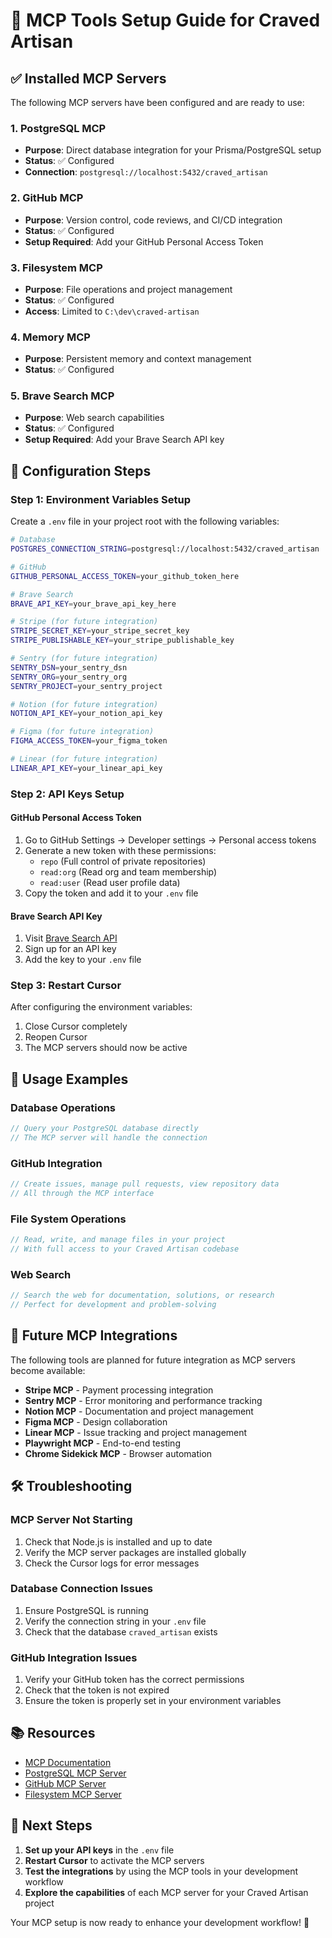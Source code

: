 # 🚀 MCP Tools Setup Guide for Craved Artisan

## ✅ Installed MCP Servers

The following MCP servers have been configured and are ready to use:

### 1. **PostgreSQL MCP** 
- **Purpose**: Direct database integration for your Prisma/PostgreSQL setup
- **Status**: ✅ Configured
- **Connection**: `postgresql://localhost:5432/craved_artisan`

### 2. **GitHub MCP**
- **Purpose**: Version control, code reviews, and CI/CD integration
- **Status**: ✅ Configured
- **Setup Required**: Add your GitHub Personal Access Token

### 3. **Filesystem MCP**
- **Purpose**: File operations and project management
- **Status**: ✅ Configured
- **Access**: Limited to `C:\dev\craved-artisan`

### 4. **Memory MCP**
- **Purpose**: Persistent memory and context management
- **Status**: ✅ Configured

### 5. **Brave Search MCP**
- **Purpose**: Web search capabilities
- **Status**: ✅ Configured
- **Setup Required**: Add your Brave Search API key

## 🔧 Configuration Steps

### Step 1: Environment Variables Setup

Create a `.env` file in your project root with the following variables:

```bash
# Database
POSTGRES_CONNECTION_STRING=postgresql://localhost:5432/craved_artisan

# GitHub
GITHUB_PERSONAL_ACCESS_TOKEN=your_github_token_here

# Brave Search
BRAVE_API_KEY=your_brave_api_key_here

# Stripe (for future integration)
STRIPE_SECRET_KEY=your_stripe_secret_key
STRIPE_PUBLISHABLE_KEY=your_stripe_publishable_key

# Sentry (for future integration)
SENTRY_DSN=your_sentry_dsn
SENTRY_ORG=your_sentry_org
SENTRY_PROJECT=your_sentry_project

# Notion (for future integration)
NOTION_API_KEY=your_notion_api_key

# Figma (for future integration)
FIGMA_ACCESS_TOKEN=your_figma_token

# Linear (for future integration)
LINEAR_API_KEY=your_linear_api_key
```

### Step 2: API Keys Setup

#### GitHub Personal Access Token
1. Go to GitHub Settings → Developer settings → Personal access tokens
2. Generate a new token with these permissions:
   - `repo` (Full control of private repositories)
   - `read:org` (Read org and team membership)
   - `read:user` (Read user profile data)
3. Copy the token and add it to your `.env` file

#### Brave Search API Key
1. Visit [Brave Search API](https://brave.com/search/api/)
2. Sign up for an API key
3. Add the key to your `.env` file

### Step 3: Restart Cursor

After configuring the environment variables:
1. Close Cursor completely
2. Reopen Cursor
3. The MCP servers should now be active

## 🎯 Usage Examples

### Database Operations
```typescript
// Query your PostgreSQL database directly
// The MCP server will handle the connection
```

### GitHub Integration
```typescript
// Create issues, manage pull requests, view repository data
// All through the MCP interface
```

### File System Operations
```typescript
// Read, write, and manage files in your project
// With full access to your Craved Artisan codebase
```

### Web Search
```typescript
// Search the web for documentation, solutions, or research
// Perfect for development and problem-solving
```

## 🔮 Future MCP Integrations

The following tools are planned for future integration as MCP servers become available:

- **Stripe MCP** - Payment processing integration
- **Sentry MCP** - Error monitoring and performance tracking
- **Notion MCP** - Documentation and project management
- **Figma MCP** - Design collaboration
- **Linear MCP** - Issue tracking and project management
- **Playwright MCP** - End-to-end testing
- **Chrome Sidekick MCP** - Browser automation

## 🛠️ Troubleshooting

### MCP Server Not Starting
1. Check that Node.js is installed and up to date
2. Verify the MCP server packages are installed globally
3. Check the Cursor logs for error messages

### Database Connection Issues
1. Ensure PostgreSQL is running
2. Verify the connection string in your `.env` file
3. Check that the database `craved_artisan` exists

### GitHub Integration Issues
1. Verify your GitHub token has the correct permissions
2. Check that the token is not expired
3. Ensure the token is properly set in your environment variables

## 📚 Resources

- [MCP Documentation](https://docs.cursor.com/en/tools/mcp)
- [PostgreSQL MCP Server](https://github.com/modelcontextprotocol/servers/tree/main/src/postgres)
- [GitHub MCP Server](https://github.com/modelcontextprotocol/servers/tree/main/src/github)
- [Filesystem MCP Server](https://github.com/modelcontextprotocol/servers/tree/main/src/filesystem)

## 🎉 Next Steps

1. **Set up your API keys** in the `.env` file
2. **Restart Cursor** to activate the MCP servers
3. **Test the integrations** by using the MCP tools in your development workflow
4. **Explore the capabilities** of each MCP server for your Craved Artisan project

Your MCP setup is now ready to enhance your development workflow! 🚀
